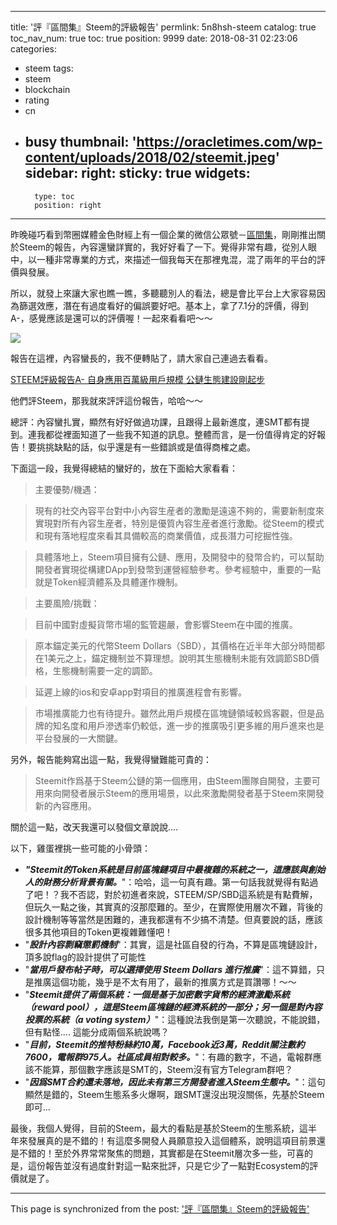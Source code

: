
---
title: '評『區間集』Steem的評級報告'
permlink: 5n8hsh-steem
catalog: true
toc_nav_num: true
toc: true
position: 9999
date: 2018-08-31 02:23:06
categories:
- steem
tags:
- steem
- blockchain
- rating
- cn
- busy
thumbnail: 'https://oracletimes.com/wp-content/uploads/2018/02/steemit.jpeg'
sidebar:
    right:
        sticky: true
widgets:
    -
        type: toc
        position: right
---


昨晚碰巧看到幣圈媒體金色財經上有一個企業的微信公眾號－[區間集](https://www.jinse.com/member/103147)，剛剛推出關於Steem的報告，內容還蠻詳實的，我好好看了一下。覺得非常有趣，從別人眼中，以一種非常專業的方式，來描述一個我每天在那裡鬼混，混了兩年的平台的評價與發展。

所以，就發上來讓大家也瞧一瞧，多聽聽別人的看法，總是會比平台上大家容易因為篩選效應，潛在有過度看好的偏誤要好吧。基本上，拿了7.1分的評價，得到A-，感覺應該是還可以的評價喔！一起來看看吧～～

![](https://oracletimes.com/wp-content/uploads/2018/02/steemit.jpeg)

報告在這裡，內容蠻長的，我不便轉貼了，請大家自己連過去看看。

[STEEM評級報告A- 自身應用百萬級用戶規模 公鏈生態建設剛起步](https://www.jinse.com/bitcoin/234998.html)

他們評Steem，那我就來評評這份報告，哈哈～～

總評：內容蠻扎實，顯然有好好做過功課，且跟得上最新進度，連SMT都有提到。連我都從裡面知道了一些我不知道的訊息。整體而言，是一份值得肯定的好報告！要挑挑缺點的話，似乎還是有一些錯誤或是值得商榷之處。

下面這一段，我覺得總結的蠻好的，放在下面給大家看看：

>主要優勢/機遇：

>現有的社交內容平台對中小內容生産者的激勵是遠遠不夠的，需要新制度來實現對所有內容生産者，特別是優質內容生産者進行激勵。從Steem的模式和現有落地程度來看其具備較高的商業價值，成長潛力可挖掘性強。

>具體落地上，Steem項目擁有公鏈、應用，及開發中的發幣合約，可以幫助開發者實現從構建DApp到發幣到運營經驗參考。參考經驗中，重要的一點就是Token經濟體系及具體運作機制。

>主要風險/挑戰：

>目前中國對虛擬貨幣市場的監管趨嚴，會影響Steem在中國的推廣。

>原本錨定美元的代幣Steem Dollars（SBD），其價格在近半年大部分時間都在1美元之上，錨定機制並不算理想。說明其生態機制未能有效調節SBD價格，生態機制需要一定的調節。

>延遲上線的ios和安卓app對項目的推廣進程會有影響。

>市場推廣能力也有待提升。雖然此用戶規模在區塊鏈領域較爲客觀，但是品牌的知名度和用戶滲透率仍較低，進一步的推廣吸引更多維的用戶進來也是平台發展的一大關鍵。

另外，報告能夠寫出這一點，我覺得蠻難能可貴的：

>Steemit作爲基于Steem公鏈的第一個應用，由Steem團隊自開發，主要可用來向開發者展示Steem的應用場景，以此來激勵開發者基于Steem來開發新的內容應用。

關於這一點，改天我還可以發個文章說說....

以下，雞蛋裡挑一些可能的小骨頭：

* ***"Steemit的Token系統是目前區塊鏈項目中最複雜的系統之一，這應該與創始人的財務分析背景有關。***"：哈哈，這一句真有趣。第一句話我就覺得有點過了吧！？我不否認，對於初進者來說，STEEM/SP/SBD這系統是有點費解，但玩久一點之後，其實真的沒那麼難的。至少，在實際使用層次不難，背後的設計機制等等當然是困難的，連我都還有不少搞不清楚。但真要說的話，應該很多其他項目的Token更複雜難懂吧！
* "***設計內容剽竊懲罰機制***"：其實，這是社區自發的行為，不算是區塊鏈設計，頂多說flag的設計提供了可能性
* "***當用戶發布帖子時，可以選擇使用 Steem Dollars 進行推廣***"：這不算錯，只是推廣這個功能，幾乎是不太有用了，最新的推廣方式是買讚哪！～～
* "***Steemit提供了兩個系統：一個是基于加密數字貨幣的經濟激勵系統（reward pool），這是Steem區塊鏈的經濟系統的一部分；另一個是對內容投票的系統（a voting system）***"：這種說法我倒是第一次聽說，不能說錯，但有點怪.... 這能分成兩個系統說嗎？
* "***目前，Steemit的推特粉絲約10萬，Facebook近3萬，Reddit關注數約7600，電報群975人。社區成員相對較多。***"：有趣的數字，不過，電報群應該不能算，那個數字應該是SMT的，Steem沒有官方Telegram群吧？
* "***因爲SMT合約還未落地，因此未有第三方開發者進入Steem生態中。***"：這句顯然是錯的，Steem生態系多火爆啊，跟SMT還沒出現沒關係，先基於Steem即可...

最後，我個人覺得，目前的Steem，最大的看點是基於Steem的生態系統，這半年來發展真的是不錯的！有這麼多開發人員願意投入這個體系，說明這項目前景還是不錯的！至於外界常常聚焦的問題，其實都是在Steemit層次多一些，可喜的是，這份報告並沒有過度針對這一點來批評，只是它少了一點對Ecosystem的評價就是了。


- - -

This page is synchronized from the post: ['評『區間集』Steem的評級報告'](https://steemit.com/@deanliu/5n8hsh-steem)
